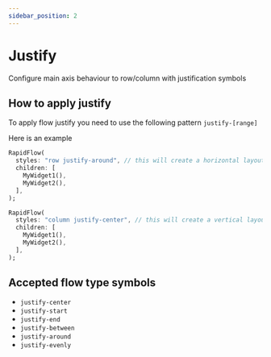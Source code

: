 ```yaml
---
sidebar_position: 2
---
```


# Justify

Configure main axis behaviour to row/column with justification symbols

## How to apply justify

To apply flow justify you need to use the following pattern `justify-[range]`

Here is an example

```dart
RapidFlow(
  styles: "row justify-around", // this will create a horizontal layout and spread widgets around
  children: [
    MyWidget1(),
    MyWidget2(),
  ],
);

RapidFlow(
  styles: "column justify-center", // this will create a vertical layout and group widgets together
  children: [
    MyWidget1(),
    MyWidget2(),
  ],
);
```

## Accepted flow type symbols

* `justify-center`
* `justify-start`
* `justify-end`
* `justify-between`
* `justify-around`
* `justify-evenly`
